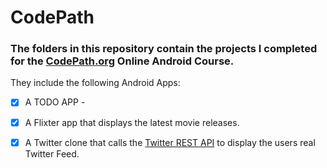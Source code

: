 # CodePath 

### The folders in this repository contain the projects I completed for the [CodePath.org](https://codepath.org/) Online Android Course. 

They include the following Android Apps:

- [x] A TODO APP -

- [x] A Flixter app that displays the latest movie releases.

- [x] A Twitter clone that calls the [Twitter REST API](https://dev.twitter.com/rest/public) to display the users real Twitter Feed. 
